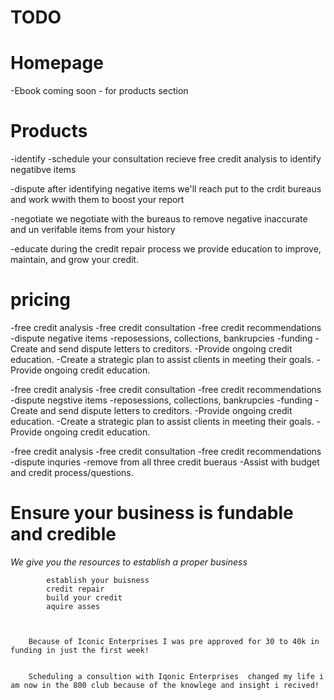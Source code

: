 # TODO

# Homepage
 
 -Ebook coming soon - for products section


 # Products 

-identify
 -schedule your consultation
 recieve free credit analysis to identify negatibve items 

-dispute
 after identifying negative items we'll reach put to the crdit bureaus and work wwith them to boost your report

-negotiate 
we negotiate with the bureaus to remove negative inaccurate and un verifable items from your history 

-educate
during the credit repair process we provide education to improve, maintain, and grow your credit.


# pricing

-free credit analysis
-free credit consultation
-free credit recommendations 
-dispute negative items
-reposessions, collections, bankrupcies 
-funding
-Create and send dispute letters to creditors.
-Provide ongoing credit education.
-Create a strategic plan to assist clients in meeting their goals.
-Provide ongoing credit education.

-free credit analysis
-free credit consultation
-free credit recommendations 
-dispute negstive items
-reposessions, collections, bankrupcies 
-funding
-Create and send dispute letters to creditors.
-Provide ongoing credit education.
-Create a strategic plan to assist clients in meeting their goals.
-Provide ongoing credit education.



-free credit analysis
-free credit consultation
-free credit recommendations 
-dispute inquries
-remove from all three credit bueraus
-Assist with budget and credit process/questions.


<!--<section class= "sct-2-5 sct">
    <div class="container">
        <div class="content">
            <h1 class="sct-title">Products</h1>
            <div class= "wrapper">
            <div class="grid-item-2">
                <h3>E-book</h3>
                <i class="fas fa-book"></i>
            </div>
            <div class="grid-item-2">
                <h3>funding</h3>
                <i class="fas fa-hand-holding-usd"></i>
            </div>
            <div class="grid-item-2">
                <h3>free credit repair letters</h3>
                <i class="fas fa-envelope-open-text"></i>
            </div>
            <div class="grid-item-2">
                <h3>secret lenders list</h3>
                <i class="fas fa-mask"></i>
            </div>
            <div class="grid-item-2">
                <h3>start up buisness</h3>
                <i class="fas fa-briefcase"></i>
            </div>
            </div>
        </div>
</section>-->

 <h1 class="sct-title">
                Ensure your business is fundable and credible
            </h1>
            <p><em>We give you the resources to establish a proper business</em></p>


            establish your buisness 
            credit repair 
            build your credit 
            aquire asses



        Because of Iconic Enterprises I was pre approved for 30 to 40k in funding in just the first week!


        Scheduling a consultion with Iqonic Enterprises  changed my life i am now in the 800 club because of the knowlege and insight i recived!
